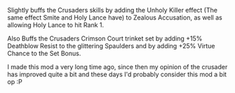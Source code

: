 Slightly buffs the Crusaders skills by adding the Unholy Killer effect (The same effect Smite and Holy Lance have) to Zealous Accusation, as well as allowing Holy Lance to hit Rank 1. 

Also Buffs the Crusaders Crimson Court trinket set by adding +15% Deathblow Resist to the glittering Spaulders and by adding +25% Virtue Chance to the Set Bonus.

I made this mod a very long time ago, since then my opinion of the crusader has improved quite a bit and these days I'd probably consider this mod a bit op :P
